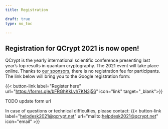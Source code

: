 ```yaml
---
title: Registration

draft: true
type: no_toc

---
```


## Registration for QCrypt 2021 is now open!
QCrypt is the yearly international scientific conference presenting last year’s top results in quantum cryptography. The 2021 event will take place online. Thanks to <a href="/partners" target="_blank">our sponsors</a>, there is no registration fee for participants. The link below will bring you to the Google registration form:

{{< button-link label="Register here" url="https://forms.gle/bFRGhKkLvh7KN3j56" icon="link" target="_blank">}}

TODO update form url

<!-- **You can still register for the conference, but participation links will only be sent out twice a day.** In the meanwhile, you can watch the live stream on our QCrypt Conference YouTube channel: https://www.youtube.com/channel/UClpn9CxuZPHw3nzhdv0m3Hw/videos -->

In case of questions or technical difficulties, please contact: {{< button-link label="helpdesk2021@qcrypt.net" url="mailto:helpdesk2021@qcrypt.net" icon="email" >}}
